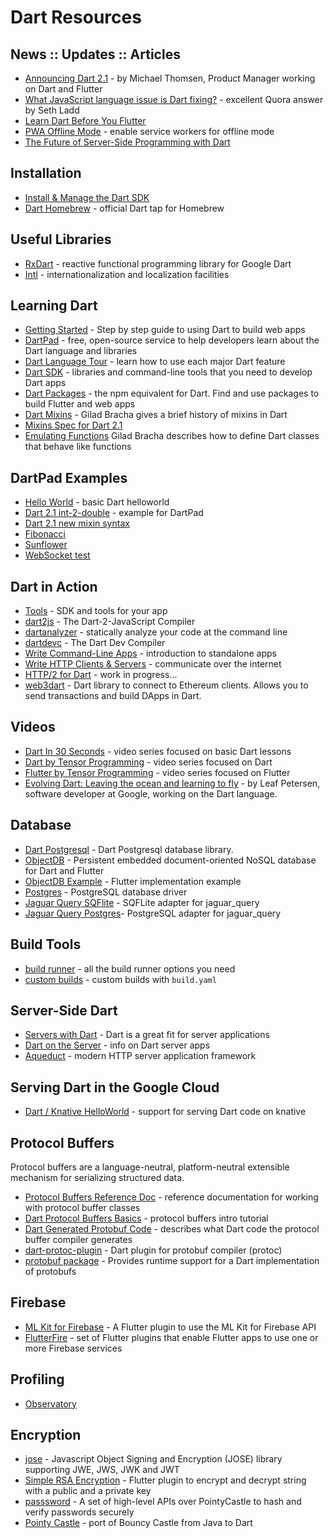 # Dart Resources

## News :: Updates :: Articles
  - [Announcing Dart 2.1](https://medium.com/dartlang/announcing-dart-2-1-improved-performance-usability-9f55fca6f31a) - by Michael Thomsen, Product Manager working on Dart and Flutter
  - [What JavaScript language issue is Dart fixing?](https://bit.ly/2PPEjEF) - excellent Quora answer by Seth Ladd
  - [Learn Dart Before You Flutter](https://bit.ly/2AYtybe)
  - [PWA Offline Mode](https://bit.ly/2qHjLQN) - enable service workers for offline mode
  - [The Future of Server-Side Programming with Dart](https://bit.ly/2OBn71d)

## Installation
  - [Install & Manage the Dart SDK](https://webdev.dartlang.org/tools/sdk#install)
  - [Dart Homebrew](https://github.com/dart-lang/homebrew-dart) - official Dart tap for Homebrew

## Useful Libraries 
  - [RxDart](https://pub.dartlang.org/packages/rxdart) - reactive functional programming library for Google Dart
  - [Intl](https://pub.dartlang.org/packages/intl) - internationalization and localization facilities

## Learning Dart
  - [Getting Started](https://webdev.dartlang.org/guides/get-started) - Step by step guide to using Dart to build web apps
  - [DartPad](https://dartpad.dartlang.org/) - free, open-source service to help developers learn about the Dart language and libraries
  - [Dart Language Tour](https://www.dartlang.org/guides/language/language-tour) - learn how to use each major Dart feature
  - [Dart SDK](https://www.dartlang.org/tools/sdk) - libraries and command-line tools that you need to develop Dart apps
  - [Dart Packages](https://pub.dartlang.org/) - the npm equivalent for Dart. Find and use packages to build Flutter and web apps
  - [Dart Mixins](https://www.dartlang.org/articles/language/mixins) - Gilad Bracha gives a brief history of mixins in Dart
  - [Mixins Spec for Dart 2.1](https://github.com/dart-lang/language/blob/master/accepted/2.1/super-mixins/feature-specification.md)
  - [Emulating Functions](https://www.dartlang.org/articles/language/emulating-functions) Gilad Bracha describes how to define Dart classes that behave like functions

## DartPad Examples
  - [Hello World](https://dartpad.dartlang.org/215ba63265350c02dfbd586dfd30b8c3) - basic Dart helloworld
  - [Dart 2.1 int-2-double](https://dartpad.dartlang.org/e93b969fed77325db0b848a85f1cf78e) - example for DartPad
  - [Dart 2.1 new mixin syntax](https://dartpad.dartlang.org/b60dc2fc7ea49acecb1fd2b57bf9be57)
  - [Fibonacci](https://dartpad.dartlang.org/7d78af42d7b0aedfd92f00899f93561b)
  - [Sunflower](https://dartpad.dartlang.org/a559420eed617dab7a196b5ea0b64fba)
  - [WebSocket test](https://dartpad.dartlang.org/cb9b199b1085873de191e32a1dd5ca4f)

## Dart in Action
  - [Tools](https://www.dartlang.org/tools) - SDK and tools for your app
  - [dart2js](https://webdev.dartlang.org/tools/dart2js) - The Dart-2-JavaScript Compiler
  - [dartanalyzer](https://github.com/dart-lang/sdk/tree/master/pkg/analyzer_cli#dartanalyzer) - statically analyze your code at the command line
  - [dartdevc](https://webdev.dartlang.org/tools/dartdevc) - The Dart Dev Compiler
  - [Write Command-Line Apps](https://www.dartlang.org/tutorials/dart-vm/cmdline) - introduction to standalone apps
  - [Write HTTP Clients & Servers](https://www.dartlang.org/tutorials/dart-vm/httpserver) - communicate over the internet
  - [HTTP/2 for Dart](https://github.com/dart-lang/http2) - work in progress...
  - [web3dart](https://pub.dartlang.org/packages/web3dart) - Dart library to connect to Ethereum clients. Allows you to send transactions and build DApps in Dart.

## Videos
  - [Dart In 30 Seconds](https://www.youtube.com/results?search_query=%23DartIn30Seconds) - video series focused on basic Dart lessons
  - [Dart by Tensor Programming](https://bit.ly/2JUbmlO) - video series focused on Dart
  - [Flutter by Tensor Programming](https://bit.ly/2AZPMcL) - video series focused on Flutter
  - [Evolving Dart: Leaving the ocean and learning to fly](https://www.youtube.com/watch?v=9FA3brRCz2Q) - by Leaf Petersen, software developer at Google, working on the Dart language.

## Database
  - [Dart Postgresql](https://github.com/xxgreg/dart_postgresql) - Dart Postgresql database library.
  - [ObjectDB](https://pub.dartlang.org/packages/objectdb) - Persistent embedded document-oriented NoSQL database for Dart and Flutter
  - [ObjectDB Example](https://github.com/netz-chat/flutter_examples/blob/master/objectdb/listview/lib/main.dart) - Flutter implementation example
  - [Postgres](https://pub.dartlang.org/packages/postgres) - PostgreSQL database driver
  - [Jaguar Query SQFlite](https://pub.dartlang.org/packages/jaguar_query_sqflite) - SQFLite adapter for jaguar_query
  - [Jaguar Query Postgres](https://pub.dartlang.org/packages/jaguar_query_postgres)- PostgreSQL adapter for jaguar_query

## Build Tools
  - [build runner](https://github.com/dart-lang/build/blob/master/docs/getting_started.md) - all the build runner options you need
  - [custom builds](https://github.com/dart-lang/build/blob/master/build_config/README.md) - custom builds with `build.yaml` 

## Server-Side Dart
  - [Servers with Dart](https://dart-lang.github.io/server/) - Dart is a great fit for server applications
  - [Dart on the Server](https://dart-lang.github.io/server/server.html) - info on Dart server apps
  - [Aqueduct](https://pub.dartlang.org/packages/aqueduct) - modern HTTP server application framework

## Serving Dart in the Google Cloud
  - [Dart / Knative HelloWorld](https://github.com/knative/docs/tree/master/serving/samples/helloworld-dart) - support for serving Dart code on knative

## Protocol Buffers
Protocol buffers are a language-neutral, platform-neutral extensible mechanism for serializing structured data.

  - [Protocol Buffers Reference Doc](https://developers.google.com/protocol-buffers/docs/reference/overview) - reference documentation for working with protocol buffer classes
  - [Dart Protocol Buffers Basics](https://developers.google.com/protocol-buffers/docs/darttutorial) - protocol buffers intro tutorial
  - [Dart Generated Protobuf Code](https://developers.google.com/protocol-buffers/docs/reference/dart-generated) - describes what Dart code the protocol buffer compiler generates
  - [dart-protoc-plugin](https://github.com/dart-lang/dart-protoc-plugin) - Dart plugin for protobuf compiler (protoc)
  - [protobuf package](https://pub.dartlang.org/packages/protobuf) - Provides runtime support for a Dart implementation of protobufs

## Firebase
- [ML Kit for Firebase](https://pub.dartlang.org/packages/firebase_ml_vision) - A Flutter plugin to use the ML Kit for Firebase API
- [FlutterFire](https://github.com/flutter/plugins/blob/master/FlutterFire.md) - set of Flutter plugins that enable Flutter apps to use one or more Firebase services

## Profiling
  - [Observatory](http://dart-lang.github.io/observatory/)

## Encryption
  - [jose](https://github.com/appsup-dart/jose) - Javascript Object Signing and Encryption (JOSE) library supporting JWE, JWS, JWK and JWT
  - [Simple RSA Encryption](https://pub.dartlang.org/packages/simple_rsa) - Flutter plugin to encrypt and decrypt string with a public and a private key
  - [passsword](https://pub.dartlang.org/packages/password) - A set of high-level APIs over PointyCastle to hash and verify passwords securely
  - [Pointy Castle](https://github.com/PointyCastle/pointycastle) - port of Bouncy Castle from Java to Dart
  